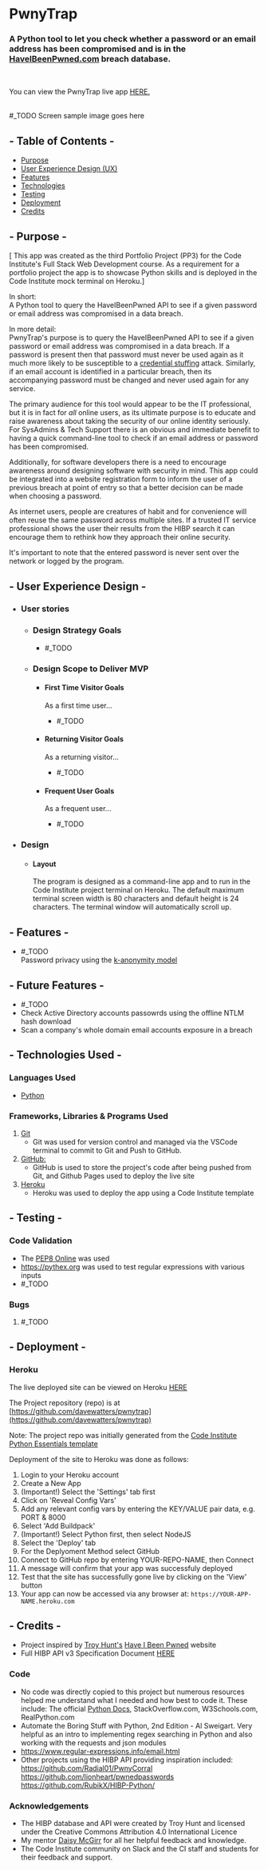 # PwnyTrap

### A Python tool to let you check whether a password or an email address has been compromised and is in the [HaveIBeenPwned.com](https://haveibeenpwned.com) breach database.
<br />

You can view the PwnyTrap live app [HERE.](https://ci-pp3-pwnytrap.herokuapp.com/)
<br />
<br />
<!-- Responsive desgin sample image from http://ami.responsivedesign.is/ -->
#_TODO Screen sample image goes here
<!-- <h2 align="center"><img src="readme-docs/ci-pp2-blackjack-responsive-mockup.png"></h2>
-->

## - Table of Contents -
* [Purpose](#purpose)
* [User Experience Design (UX)](#user-experience-design)
* [Features](#features)
* [Technologies](#technologies)
* [Testing](#testing)
* [Deployment](#deployment)
* [Credits](#credits)

## - Purpose -
[ This app was created as the third Portfolio Project (PP3) for the Code Institute's Full Stack Web Development course. As a requirement for a portfolio project the app is to showcase Python skills and is deployed in the Code Institute mock terminal on Heroku.]  

In short:  
A Python tool to query the HaveIBeenPwned API to see if a given password or email address was compromised in a data breach.

In more detail:   
PwnyTrap's purpose is to query the HaveIBeenPwned API to see if a given password or email address was compromised in a data breach.  If a password is present then that password must never be used again as it much more likely to be susceptible to a [credential stuffing](https://owasp.org/www-community/attacks/Credential_stuffing) attack.  Similarly, if an email account is identified in a particular breach, then its accompanying password must be changed and never used again for any service.

The primary audience for this tool would appear to be the IT professional, but it is in fact for *all* online users, as its ultimate purpose is to educate and raise awareness about taking the security of our online identity seriously.  For SysAdmins & Tech Support there is an obvious and immediate benefit to having a quick command-line tool to check if an email address or password has been compromised.  

Additionally, for software developers there is a need to encourage awareness around designing software with security in mind.  This app could be integrated into a website registration form to inform the user of a previous breach at point of entry so that a better decision can be made when choosing a password.  

As internet users, people are creatures of habit and for convenience will often reuse the same password across multiple sites.  If a trusted IT service professional shows the user their results from the HIBP search it can encourage them to rethink how they approach their online security.  

It's important to note that the entered password is never sent over the network or logged by the program.

## - User Experience Design -

-   ### User stories

    -   ### Design Strategy Goals
        -    #_TODO

    -   ### Design Scope to Deliver MVP
        -   #### First Time Visitor Goals
            As a first time user...
            -  #_TODO

        -   #### Returning Visitor Goals
            As a returning visitor...
            -   #_TODO

        -   #### Frequent User Goals
            As a frequent user...
            -   #_TODO


-   ### Design
    -   #### Layout
        The program is designed as a command-line app and to run in the Code Institute project terminal on Heroku.  The default maximum terminal screen width is 80 characters and default height is 24 characters. The terminal window will automatically scroll up.   

## - Features -
- #_TODO  
    Password privacy using the [k-anonymity model](https://www.troyhunt.com/ive-just-launched-pwned-passwords-version-2/#cloudflareprivacyandkanonymity)


## - Future Features -
- #_TODO
-   Check Active Directory accounts passowrds using the offline NTLM hash download
-   Scan a company's whole domain email accounts exposure in a breach 
<!--  -->
<!-- End Features -->
<!--  -->


## - Technologies Used -

### Languages Used

-   [Python](https://en.wikipedia.org/wiki/Python_(programming_language))

### Frameworks, Libraries & Programs Used

1. [Git](https://git-scm.com/)
    - Git was used for version control and managed via the VSCode terminal to commit to Git and Push to GitHub.
1. [GitHub:](https://github.com/)
    - GitHub is used to store the project's code after being pushed from Git, and Github Pages used to deploy the live site
1. [Heroku](https://heroku.com)
    - Heroku was used to deploy the app using a Code Institute template
<!---  --->
<!---  Begin testing section --->
<!---  --->

## - Testing -


### Code Validation
-   The [PEP8 Online](http://pep8online.com) was used
-   https://pythex.org was used to test regular expressions with various inputs
-   #_TODO

### Bugs

1. #_TODO

<!---  --->
<!--- end of testing section --->
<!---  --->

## - Deployment -

### Heroku  
The live deployed site can be viewed on Heroku [HERE](https://ci-pp3-pwnytrap.herokuapp.com)

The Project repository (repo) is at [https://github.com/davewatters/pwnytrap](https://github.com/davewatters/pwnytrap)

Note: The project repo was initially generated from the [Code Institute Python Essentials template](https://github.com/Code-Institute-Org/python-essentials-template) 

Deployment of the site to Heroku was done as follows:
 
1.  Login to your Heroku account
1.  Create a New App
1.  (Important!) Select the 'Settings' tab first
1.  Click on 'Reveal Config Vars'
1.  Add any relevant config vars by entering the KEY/VALUE pair data, e.g. PORT & 8000
1.  Select 'Add Buildpack'
1.  (Important!) Select Python first, then select NodeJS
1.  Select the 'Deploy' tab
1.  For the Deplyoment Method select GitHub
1.  Connect to GitHub repo by entering YOUR-REPO-NAME, then Connect
1.  A message will confirm that your app was successfuly deployed
1.  Test that the site has successfully gone live by clicking on the 'View' button
1.  Your app can now be accessed via any browser at: `https://YOUR-APP-NAME.heroku.com`


## - Credits - 

-   Project inspired by [Troy Hunt's](https:/troyhunt.com) [Have I Been Pwned](https://haveibeenpwned.com) website
-   Full HIBP API v3 Specification Document [HERE](https://haveibeenpwned.com/API/v3)

### Code
-   No code was directly copied to this project but numerous resources helped me understand what I needed and how best to code it. These include: The official [Python Docs](https://docs.python.org), StackOverflow.com, W3Schools.com, RealPython.com  
-   Automate the Boring Stuff with Python, 2nd Edition - Al Sweigart. Very helpful as an intro to implementing regex searching in Python and also working with the requests and json modules
-   https://www.regular-expressions.info/email.html
-   Other projects using the HIBP API providing inspiration included:  
    https://github.com/Radial01/PwnyCorral  
    https://github.com/lionheart/pwnedpasswords    
    https://github.com/RubikX/HIBP-Python/  


### Acknowledgements

-   The HIBP database and API were created by Troy Hunt and licensed under the Creative Commons Attribution 4.0 International Licence
-   My mentor [Daisy McGirr](https://github.com/Daisy-McG) for all her helpful feedback and knowledge.
-   The Code Institute community on Slack and the CI staff and students for their feedback and support.
